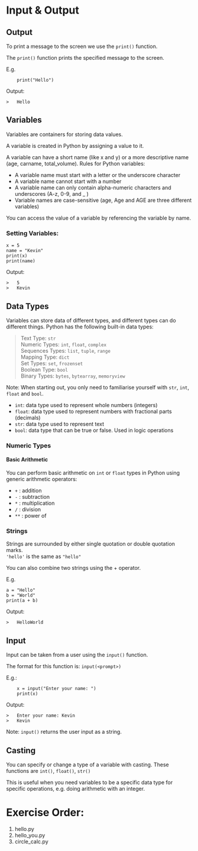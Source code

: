 # Input & Output
## Output
To print a message to the screen we use the `print()` function.

The `print()` function prints the specified message to the screen.

E.g.
```
    print("Hello")
```
Output:
```
>   Hello
```

## Variables
Variables are containers for storing data values.

A variable is created in Python by assigning a value to it.

A variable can have a short name (like x and y) or a more descriptive name (age, carname, total_volume). Rules for Python variables:
- A variable name must start with a letter or the underscore character
- A variable name cannot start with a number
- A variable name can only contain alpha-numeric characters and underscores (A-z, 0-9, and _ )
- Variable names are case-sensitive (age, Age and AGE are three different variables)

You can access the value of a variable by referencing the variable by name.

### Setting Variables:
```
x = 5
name = "Kevin"
print(x)
print(name)
```
Output:
```
>   5
>   Kevin
```

## Data Types
Variables can store data of different types, and different types can do different things.
Python has the following built-in data types:
> Text Type: `str`\
> Numeric Types: `int`, `float`, `complex`\
> Sequences Types: `list`, `tuple`, `range`\
> Mapping Type: `dict`\
> Set Types: `set`, `frozenset`\
> Boolean Type: `bool`\
> Binary Types: `bytes`, `bytearray`, `memoryview`

Note: When starting out, you only need to familiarise yourself with `str`, `int`, `float` and `bool`.

- `int`: data type used to represent whole numbers (integers)
- `float`: data type used to represent numbers with fractional parts (decimals)
- `str`: data type used to represent text
- `bool`: data type that can be true or false. Used in logic operations

### Numeric Types
#### Basic Arithmetic
You can perform basic arithmetic on `int` or `float` types in Python using generic arithmetic operators:
- `+` : addition
- `-` : subtraction
- `*` : multiplication
- `/`  : division
- `**` : power of
### Strings
Strings are surrounded by either single quotation or double quotation marks.\
`'hello'` is the same as `"hello"`

You can also combine two strings using the + operator.

E.g.
```
a = "Hello"
b = "World"
print(a + b)
```
Output:
```
>   HelloWorld
```
## Input
Input can be taken from a user using the `input()` function.

The format for this function is: `input(<prompt>)`

E.g.:
```
    x = input("Enter your name: ")
    print(x)
```
Output:
```
>   Enter your name: Kevin
>   Kevin
```
Note: `input()` returns the user input as a string.

## Casting
You can specify or change a type of a variable with casting.
These functions are `int()`, `float()`, `str()`

This is useful when you need variables to be a specific data type for specific operations, e.g. doing arithmetic with an integer. 

# Exercise Order:
1. hello<span>.p</span>y
2. hello_you.py
3. circle_calc.py